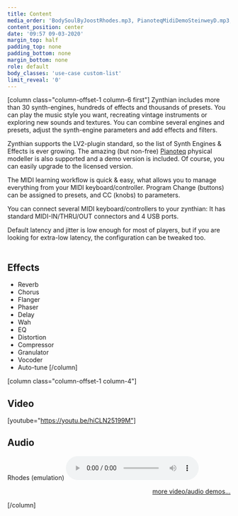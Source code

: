 ```yaml
---
title: Content
media_order: 'BodySoulByJoostRhodes.mp3, PianoteqMidiDemoSteinweyD.mp3, SalamanderGrandPianoDemoByHumi.mp3 setBfreeDrawbarsManipulationByBaggypants.mp3, PatMathenyByMauroBorgadelloRhodesStrings.mp3, LovelornManFracescoNutiByMauroBorgadello.mp3'
content_position: center
date: '09:57 09-03-2020'
margin_top: half
padding_top: none
padding_bottom: none
margin_bottom: none
role: default
body_classes: 'use-case custom-list'
limit_reveal: '0'
---
```


[column class="column-offset-1 column-6 first"]
Zynthian includes more than 30 synth-engines, hundreds of effects and thousands of presets. You can play the music style you want, recreating vintage instruments or exploring new sounds and textures. You can combine several engines and presets, adjust the synth-engine parameters and add effects and filters.

Zynthian supports the LV2-plugin standard, so the list of Synth Engines & Effects is ever growing. The amazing (but non-free) [Pianoteq](https://www.modartt.com/pianoteq?target=_blank) physical modeller is also supported and a demo version is included. Of course, you can easily upgrade to the licensed version.

The MIDI learning workflow is quick & easy, what allows you to manage everything from your MIDI keyboard/controller. Program Change (buttons) can be assigned to presets, and CC (knobs) to parameters.

You can connect several MIDI keyboard/controllers to your zynthian: It has standard MIDI-IN/THRU/OUT connectors and 4 USB ports.

Default latency and jitter is low enough for most of players, but if you are looking for extra-low latency, the configuration can be tweaked too.
<br>
<br>

## Effects
+ Reverb
+ Chorus
+ Flanger
+ Phaser
+ Delay
+ Wah
+ EQ
+ Distortion
+ Compressor
+ Granulator
+ Vocoder
+ Auto-tune
[/column]

[column class="column-offset-1 column-4"]
## Video
[youtube="https://youtu.be/hiCLN25199M"]
<br>
## Audio
Rhodes (emulation)
![Body & Soul, by Joost (Pianoteq Fender Rhodes)](BodySoulByJoostRhodes.mp3)
<br>
<p align="right">
 <a href="https://wiki.zynthian.org/index.php/Zynthian_Sound_Demos" target="_blank">more video/audio demos...</a>
</p>
[/column]


